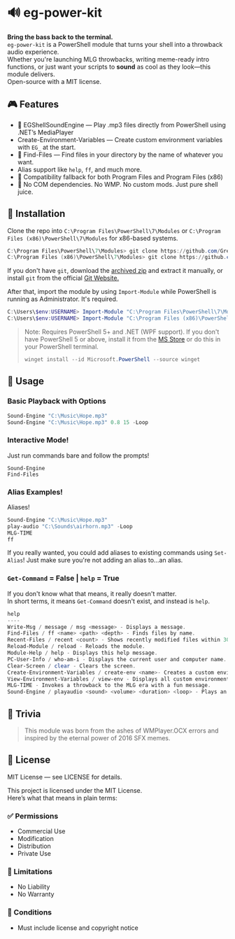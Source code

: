 # 🔊 eg-power-kit
**Bring the bass back to the terminal.**  
`eg-power-kit` is a PowerShell module that turns your shell into a throwback audio experience.  
Whether you're launching MLG throwbacks, writing meme-ready intro functions, or just want your scripts to **sound** as cool as they look—this module delivers.  
Open-source with a MIT license.

## 🎮 Features
- 🎵 EGShellSoundEngine — Play .mp3 files directly from PowerShell using .NET’s MediaPlayer
- Create-Environment-Variables — Create custom environment variables with `EG_` at the start.
- 📁 Find-Files — Find files in your directory by the name of whatever you want.
- Alias support like `help`, `ff`, and much more.
- 🧠 Compatibility fallback for both Program Files and Program Files (x86)
- 🗿 No COM dependencies. No WMP. No custom mods. Just pure shell juice.

## 🚀 Installation
Clone the repo into `C:\Program Files\PowerShell\7\Modules` or `C:\Program Files (x86)\PowerShell\7\Modules` for x86-based systems.
``` PowerShell
C:\Program Files\PowerShell\7\Modules> git clone https://github.com/GreenCraft18/eg-power-kit.git
C:\Program Files (x86)\PowerShell\7\Modules> git clone https://github.com/GreenCraft18/eg-power-kit.git
```

If you don't have `git`, download the [archived zip](https://github.com/GreenCraft18/eg-power-kit/archive/refs/heads/main.zip) and extract it manually, or install `git` from the official [Git Website.](https://git-scm.com/downloads)  

After that, import the module by using `Import-Module` while PowerShell is running as Administrator. It's required.
``` PowerShell
C:\Users\$env:USERNAME> Import-Module "C:\Program Files\PowerShell\7\Modules\eg-power-kit"
C:\Users\$env:USERNAME> Import-Module "C:\Program Files (x86)\PowerShell\7\\Modules\eg-power-kit"
```

> Note: Requires PowerShell 5+ and .NET (WPF support). If you don't have PowerShell 5 or above, install it from the [MS Store](https://apps.microsoft.com/detail/9mz1snwt0n5d?hl=en-US&gl=US) or do this in your PowerShell terminal.
> ``` PowerShell
> winget install --id Microsoft.PowerShell --source winget
> ```

## 📀 Usage
### Basic Playback with Options
``` PowerShell
Sound-Engine "C:\Music\Hope.mp3"
Sound-Engine "C:\Music\Hope.mp3" 0.8 15 -Loop
```

### Interactive Mode!
Just run commands bare and follow the prompts!
```
Sound-Engine
Find-Files
```

### Alias Examples!
Aliases!
``` PowerShell
Sound-Engine "C:\Music\Hope.mp3"
play-audio "C:\Sounds\airhorn.mp3" -Loop
MLG-TIME
ff
```
If you really wanted, you could add aliases to existing commands using `Set-Alias`! Just make sure you're not adding an alias to...an alias.

### `Get-Command` = False | `help` = True
If you don't know what that means, it really doesn't matter.  
In short terms, it means `Get-Command` doesn't exist, and instead is `help`.
``` PowerShell
help
----
Write-Msg / message / msg <message> - Displays a message.
Find-Files / ff <name> <path> <depth> - Finds files by name.
Recent-Files / recent <count> - Shows recently modified files within 30 days.
Reload-Module / reload - Reloads the module.
Module-Help / help - Displays this help message.
PC-User-Info / who-am-i - Displays the current user and computer name.
Clear-Screen / clear - Clears the screen.
Create-Environment-Variables / create-env <name>- Creates a custom environment variable.
View-Environment-Variables / view-env - Displays all custom environment variables.
MLG-TIME - Invokes a throwback to the MLG era with a fun message.
Sound-Engine / playaudio <sound> <volume> <duration> <loop> - Plays an audio file with specified options.
```

## 🧠 Trivia
> This module was born from the ashes of WMPlayer.OCX errors and inspired by the eternal power of 2016 SFX memes.

## 📄 License
MIT License — see LICENSE for details.  
  
This project is licensed under the MIT License.  
Here’s what that means in plain terms:

### ✅ Permissions
- Commercial Use  
- Modification  
- Distribution  
- Private Use  

### 🚫 Limitations
- No Liability  
- No Warranty  

### 📌 Conditions
- Must include license and copyright notice
